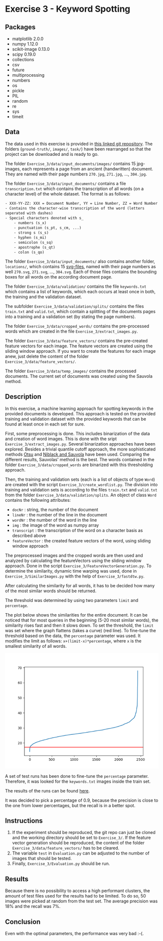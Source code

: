 # Exercise 3 - Keyword Spotting


## Packages
- matplotlib 2.0.0
- numpy 1.12.0
- scikit-image 0.13.0
- scipy 0.19.0
- collections
- csv
- future
- multiprocessing
- numbers
- os
- pickle
- PIL
- random
- re
- sys
- timeit


## Data
The data used in this exercise is provided in [this linked git repository](https://github.com/lunactic/PatRec17_KWS_Data). The folders (`ground-truth/`, `images/`, `task/`) have been rearranged so that the project can be downloaded and is ready to go.

The folder `Exercise_3/data/input_documents/images/` contains 15 jpg-images, each represents a page from an ancient (handwritten) document. They are named with their page numbers `270.jpg`, `271.jpg`, ..., `304.jpg`.

The folder `Exercise_3/data/input_documents/` contains a file `transcription.txt` which contains the transcription of all words (on a character level) of the whole dataset. The format is as follows:

	- XXX-YY-ZZ: XXX = Document Number, YY = Line Number, ZZ = Word Number
	- Contains the character-wise transcription of the word (letters seperated with dashes)
	- Special characters denoted with s_
		- numbers (s_x)
		- punctuation (s_pt, s_cm, ...)
		- strong s (s_s)
		- hyphen (s_mi)
		- semicolon (s_sq)
		- apostrophe (s_qt)
		- colon (s_qo)

The folder `Exercise_3/data/input_documents/` also contains another folder, `locations/`, which contains 15 [svg-files](https://de.wikipedia.org/wiki/Scalable_Vector_Graphics), named with their page numbers as well `270.svg`, `271.svg`, ..., `304.svg`. Each of those files contains the bounding boxes for all words on the according document page.

The folder `Exercise_3/data/validation/` contains the file `keywords.txt` which contains a list of keywords, which each occurs at least once in both, the training and the validation dataset.

The subfolder `Exercise_3/data/validation/splits/` contains the files `train.txt` and `valid.txt`, which contain a splitting of the documents pages into a training and a validation set (by stating the page numbers).

The folder `Exercise_3/data/cropped_words/` contains the pre-processed words which are created in the file `Exercise_3/extract_images.py`.

The folder `Exercise_3/data/feature_vectors/` contains the pre-created feature vectors for each image. The feature vectors are created using the sliding window approach. If you want to create the features for each image anew, just delete the content of the folder `Exercise_3/data/feature_vectors/`.

The folder `Exercise_3/data/temp_images/` contains the processed documents. The current set of documents was created using the Sauvola method.

## Description
In this exercise, a machine learning approach for spotting keywords in the provided documents is developed. This approach is tested on the provided training and validation dataset with the provided keywords that can be found at least once in each set for sure.

First, some preprocessing is done. This includes binarization of the data and creation of word images. This is done with the sript `Exercise_3/extract_images.py`. Several binarization approaches have been explored. Besides a trivial quantile cutoff approach, the more sophisticated methods [Otsu](https://en.wikipedia.org/wiki/Otsu's_method) and [Niblack and Sauvola](http://scikit-image.org/docs/dev/auto_examples/segmentation/plot_niblack_sauvola.html) have been used. Comparing the different results, Sauvolas' method is the best. The words contained in the folder `Exercise_3/data/cropped_words` are binarized with this thresholding approach.

Then, the training and validation sets (each is a list of objects of type `Word`) are created with the script `Exercise_3/create_wordlist.py`. The division into training and validation sets is according to the files `train.txt` and `valid.txt` from the folder `Exercise_3/data/validation/splits`. An object of class `Word` contains the following attributes:

- `docNr` : string, the number of the document
- `lineNr` : the number of the line in the document
- `wordNr` : the number of the word in the line
- `img` : the image of the word as numpy array
- `transcript` : the transcription of the word on a character basis as described above
- `featureVector` : the created feature vectors of the word, using sliding window approach


The preprocessed images and the cropped words are then used and analyzed by calculating the featureVectors using the sliding window approach. Done in the script `Exercise_3/FeatureVectorGeneration.py`. To determine the similarity, dynamic time warping was used, done in `Exercise_3/SimilarImages.py` with the help of `Exercise_3/fastdtw.py`.

After calculating the similarity for all words, it has to be decided how many of the most similar words should be returned.

The threshold was determined by using two parameters `limit` and `percentage`.

The plot below shows the similarities for the entire document. It can be noticed that for most queries in the beginning (5-20 most similar words), the similarity rises fast and then it slows down. To set the threshold, the `limit` was set where the graph flattens (takes a curve) (red line). To fine-tune the threshold based on the data, the `percentage` parameter was used. It modifies the limit as follows: `x+(limit-x)*percentage`, where `x` is the smallest similarity of all words.

![blue: sinilarities , red: limit](figure_1-3.png)

A set of test runs has been done to fine-tune the `percentage` parameter. Therefore, it was looked for the `keywords.txt` images inside the train set.

The results of the runs can be found [here](parameter%20selection).

It was decided to pick a percentage of 0.9, because the precision is close to the one from lower percentages, but the recall is in a better spot.

## Instructions
1. If the experiment should be reproduced, the git repo can just be cloned and the working directory should be set to `Exercise_3/`. If the feature vector generation should be reproduced, the content of the folder `Exercise_3/data/feature_vectors/` has to be cleared.
2. The variable `test` in `Evaluation.py` can be adjusted to the number of images that should be tested.
3. Finally, `Exercise_3/Evaluation.py` should be run.

## Results
Because there is no possibility to access a high performant clusters, the amount of test files used for the results had to be limited. To do so, 50 images were picked at random from the test set. The average precision was 18% and the recall was 7%.

## Conclusion
Even with the optimal parameters, the performance was very bad :-(.
